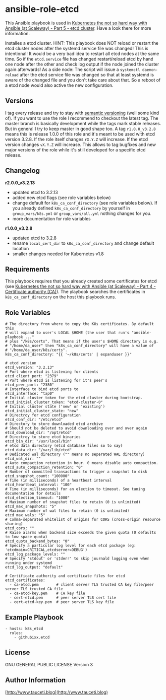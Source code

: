 ansible-role-etcd
=================

This Ansible playbook is used in [Kubernetes the not so hard way with Ansible (at Scaleway) - Part 5 - etcd cluster](https://www.tauceti.blog/post/kubernetes-the-not-so-hard-way-with-ansible-at-scaleway-part-5/). Have a look there for more information.

Installes a etcd cluster. HINT: This playbook does NOT reload or restart the etcd cluster nodes after the systemd service file was changed! This is intentional! It would be a very bad idea to restart all etcd nodes at the same time. So if the `etcd.service` file has changed restart/reload etcd by hand one node after the other and check log output if the node joined the cluster again afterwards! As a side node: The script will issue a `systemctl daemon-reload` after the etcd service file was changed so that at least systemd is aware of the changed file and you don't take care about that. So a reboot of a etcd node would also active the new configuration.

Versions
--------

I tag every release and try to stay with [semantic versioning](http://semver.org) (well some kind of). If you want to use the role I recommend to checkout the latest tag. The master branch is basically development while the tags mark stable releases. But in general I try to keep master in good shape too. A tag `r1.0.0_v3.2.8` means this is release 1.0.0 of this role and it's meant to be used with etcd version 3.2.8. If the role itself changes `rX.Y.Z` will increase. If the etcd version changes `vX.Y.Z` will increase. This allows to tag bugfixes and new major versions of the role while it's still developed for a specific etcd release.

Changelog
---------
**r2.0.0_v3.2.13**

- updated etcd to 3.2.13
- added new etcd flags (see role variables below)
- change default for `k8s_ca_conf_directory` (see role variables below). If you already defined `k8s_ca_conf_directory` by yourself in `group_vars/k8s.yml` or `group_vars/all.yml` nothing changes for you.
- more documentation for role variables

**r1.0.0_v3.2.8**

- updated etcd to 3.2.8
- rename `local_cert_dir` to `k8s_ca_conf_directory` and change default location
- smaller changes needed for Kubernetes v1.8

Requirements
------------

This playbook requires that you already created some certificates for etcd (see [Kubernetes the not so hard way with Ansible (at Scaleway) - Part 4 - Certificate authority (CA)](https://www.tauceti.blog/post/kubernetes-the-not-so-hard-way-with-ansible-at-scaleway-part-4/)). The playbook searches the certificates in `k8s_ca_conf_directory` on the host this playbook runs.

Role Variables
--------------

```
# The directory from where to copy the K8s certificates. By default this
# will expand to user's LOCAL $HOME (the user that run's "ansible-playbook ..."
# plus "/k8s/certs". That means if the user's $HOME directory is e.g.
# "/home/da_user" then "k8s_ca_conf_directory" will have a value of
# "/home/da_user/k8s/certs".
k8s_ca_conf_directory: "{{ '~/k8s/certs' | expanduser }}"

# etcd version
etcd_version: "3.2.13"
# Port where etcd is listening for clients
etcd_client_port: "2379"
# Port where etcd is listening for it's peer's
etcd_peer_port: "2380"
# Interface to bind etcd ports to
etcd_interface: "tap0"
# Initial cluster token for the etcd cluster during bootstrap.
etcd_initial_cluster_token: "etcd-cluster-0"
# Initial cluster state ('new' or 'existing')
etcd_initial_cluster_state: "new"
# Directroy for etcd configuration
etcd_conf_dir: "/etc/etcd"
# Directory to store downloaded etcd archive
# Should not be deleted to avoid downloading over and over again
etcd_download_dir: "/opt/etcd"
# Directroy to store etcd binaries
etcd_bin_dir: "/usr/local/bin"
# etcd data directory (etcd database files so to say)
etcd_data_dir: "/var/lib/etcd"
# Dedicated wal directory ("" means no seperated WAL directory)
etcd_wal_dir: ""
# Auto compaction retention in hour. 0 means disable auto compaction.
etcd_auto_compaction_retention: "0"
# Number of committed transactions to trigger a snapshot to disk
etcd_snapshot_count: "100000"
# Time (in milliseconds) of a heartbeat interval
etcd_heartbeat_interval: "100"
# Time (in milliseconds) for an election to timeout. See tuning documentation for details
etcd_election_timeout: "1000"
# Maximum number of snapshot files to retain (0 is unlimited)
etcd_max_snapshots: "5"
# Maximum number of wal files to retain (0 is unlimited)
etcd_max_wals: "5"
# Comma-separated whitelist of origins for CORS (cross-origin resource sharing)
etcd_cors: ""
# Raise alarms when backend size exceeds the given quota (0 defaults to low space quota)
etcd_quota_backend_bytes: "0"
# Specify a particular log level for each etcd package (eg: 'etcdmain=CRITICAL,etcdserver=DEBUG')
etcd_log_package_levels: ""
# Specify 'stdout' or 'stderr' to skip journald logging even when running under systemd
etcd_log_output: "default"

# Certificate authority and certificate files for etcd 
etcd_certificates:
  - ca-etcd.pem        # client server TLS trusted CA key file/peer server TLS trusted CA file
  - ca-etcd-key.pem    # CA key file
  - cert-etcd.pem      # peer server TLS cert file
  - cert-etcd-key.pem  # peer server TLS key file
```

Example Playbook
----------------

```
- hosts: k8s_etcd
  roles:
    - githubixx.etcd
```

License
-------

GNU GENERAL PUBLIC LICENSE Version 3

Author Information
------------------

[http://www.tauceti.blog](http://www.tauceti.blog)
